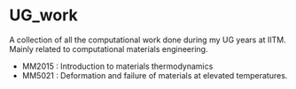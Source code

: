 # UG_work
A collection of all the computational work done during my UG years at IITM. Mainly related to computational materials engineering.

* MM2015 : Introduction to materials thermodynamics
* MM5021 : Deformation and failure of materials at elevated temperatures.
